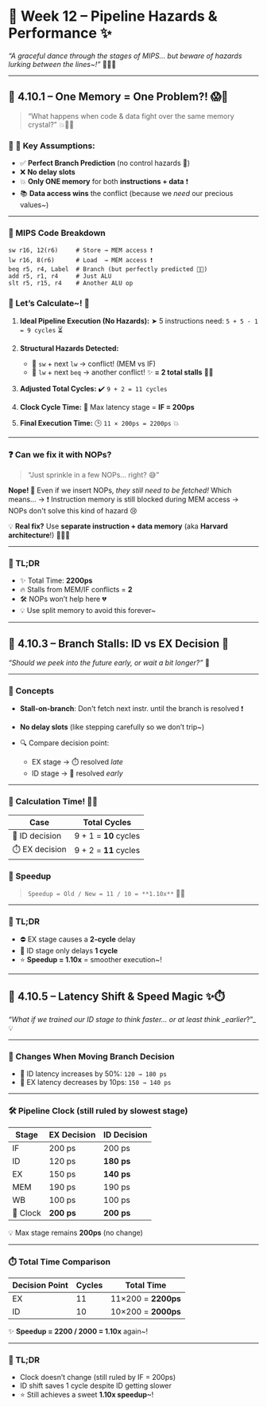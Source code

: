 # 🌟 Week 12 – Pipeline Hazards & Performance ✨

_“A graceful dance through the stages of MIPS... but beware of hazards lurking between the lines\~!”_ 💃🧙‍♀️

---

## 🧩 4.10.1 – **One Memory = One Problem?!** 😱💾

> “What happens when code & data fight over the same memory crystal?” 💥📖🔮

### 🔹 🧠 **Key Assumptions:**

- ✅ **Perfect Branch Prediction** (no control hazards 💃)
- ❌ **No delay slots**
- 💥 **Only ONE memory** for both **instructions + data** ❗
- 📚 **Data access wins** the conflict (because we _need_ our precious values\~)

---

### 🔸 MIPS Code Breakdown

```assembly
sw r16, 12(r6)     # Store → MEM access ❗
lw r16, 8(r6)      # Load  → MEM access ❗
beq r5, r4, Label  # Branch (but perfectly predicted 🧠✨)
add r5, r1, r4     # Just ALU
slt r5, r15, r4    # Another ALU op
```

### 🧮 Let’s Calculate\~! 💫

1. **Ideal Pipeline Execution (No Hazards):**
   ➤ 5 instructions need: `5 + 5 - 1 = 9 cycles` ⏳

2. **Structural Hazards Detected:**

   - 🧱 `sw` + next `lw` → conflict! (MEM vs IF)
   - 🧱 `lw` + next `beq` → another conflict!
     ✨ **= 2 total stalls** 🛑🛑

3. **Adjusted Total Cycles:**
   ✔️ `9 + 2 = 11 cycles`

4. **Clock Cycle Time:**
   🔧 Max latency stage = **IF = 200ps**

5. **Final Execution Time:**
   🕒 `11 × 200ps = 2200ps` 💥

---

### ❓ Can we fix it with NOPs?

> “Just sprinkle in a few NOPs... right? 😅”

**Nope! 🚫**
Even if we insert NOPs, _they still need to be fetched!_ Which means...
→ ❗ Instruction memory is still blocked during MEM access
→ NOPs don't solve this kind of hazard 😢

💡 **Real fix?** Use **separate instruction + data memory** (aka **Harvard architecture**!) 🧙‍♀️✨

---

### 💖 TL;DR

- ✨ Total Time: **2200ps**
- 🔥 Stalls from MEM/IF conflicts = **2**
- 🛠️ NOPs won’t help here 💔
- 💡 Use split memory to avoid this forever\~

---

## 🚩 4.10.3 – **Branch Stalls: ID vs EX Decision** 🎯

_“Should we peek into the future early, or wait a bit longer?”_ 🔮

---

### 🔸 Concepts

- **Stall-on-branch**: Don't fetch next instr. until the branch is resolved ❗
- **No delay slots** (like stepping carefully so we don’t trip\~)
- 🔍 Compare decision point:

  - EX stage → ⏱️ resolved _late_
  - ID stage → 🧠 resolved _early_

---

### 🔢 Calculation Time! 🧙‍♀️

| Case           | Total Cycles          |
| -------------- | --------------------- |
| 🧠 ID decision | 9 + 1 = **10** cycles |
| ⏱️ EX decision | 9 + 2 = **11** cycles |

### 🚀 Speedup

> `Speedup = Old / New = 11 / 10 = **1.10x**` 🎉✨

---

### 💖 TL;DR

- ⛔ EX stage causes a **2-cycle** delay
- 🧠 ID stage only delays **1 cycle**
- ⭐ **Speedup = 1.10x** = smoother execution\~!

---

## 🔧 4.10.5 – **Latency Shift & Speed Magic** ✨⏱️

_“What if we trained our ID stage to think faster... or at least think \_earlier_?”\_ 💡

---

### 🧠 Changes When Moving Branch Decision

- 🔼 ID latency increases by 50%: `120 → 180 ps`
- 🔽 EX latency decreases by 10ps: `150 → 140 ps`

---

### 🛠️ Pipeline Clock (still ruled by slowest stage)

| Stage    | EX Decision | ID Decision |
| -------- | ----------- | ----------- |
| IF       | 200 ps      | 200 ps      |
| ID       | 120 ps      | **180 ps**  |
| EX       | 150 ps      | **140 ps**  |
| MEM      | 190 ps      | 190 ps      |
| WB       | 100 ps      | 100 ps      |
| 🔔 Clock | **200 ps**  | **200 ps**  |

💡 Max stage remains **200ps** (no change)

---

### ⏱️ Total Time Comparison

| Decision Point | Cycles | Total Time          |
| -------------- | ------ | ------------------- |
| EX             | 11     | 11×200 = **2200ps** |
| ID             | 10     | 10×200 = **2000ps** |

✨ **Speedup = 2200 / 2000 = 1.10x** again\~!

---

### 💖 TL;DR

- Clock doesn’t change (still ruled by IF = 200ps)
- ID shift saves 1 cycle despite ID getting slower
- ⭐ Still achieves a sweet **1.10x speedup**\~!
